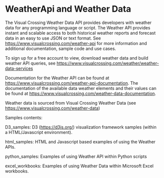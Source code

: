 # WeatherApi and Weather Data

The Visual Crossing Weather Data API provides developers with weather data for any programming language or script. The Weather API provides instant and scalable access to both historical weather reports and forecast data in an easy to use JSON or text format. See https://www.visualcrossing.com/weather-api for more information and additional documentation, sample code and use cases.

To sign up for a free account to view,  download weather data and build weather API queries, see  https://www.visualcrossing.com/weather/weather-data-services

Documentation for the Weather API can be found at https://www.visualcrossing.com/weather-api-documentation. The documentation of the available data weather elements and their values can be found at https://www.visualcrossing.com/weather-data-documentation.

Weather data is sourced from Visual Crossing Weather Data (see https://www.visualcrossing.com/weather-data)


Samples contents:

D3_samples: D3 (https://d3js.org/) visualization framework samples (within a HTML/Javascript environment).

html_samples: HTML and Javascript based examples of using the Weather APIs.

python_samples: Examples of using Weather API within Python scripts

excel_workbooks: Examples of using Weather Data within Microsoft Excel workbooks.

